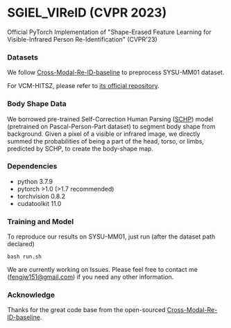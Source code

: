 # SGIEL_VIReID  (CVPR 2023)  
Official PyTorch Implementation of "Shape-Erased Feature Learning for Visible-Infrared Person Re-Identification" (CVPR'23) 



### Datasets
We follow [Cross-Modal-Re-ID-baseline](https://github.com/mangye16/Cross-Modal-Re-ID-baseline) to preprocess SYSU-MM01 dataset.

For VCM-HITSZ, please refer to [its official repository](https://github.com/VCM-project233/MITML).


### Body Shape Data

We borrowed pre-trained Self-Correction Human Parsing ([SCHP](https://github.com/GoGoDuck912/Self-Correction-Human-Parsing)) model (pretrained on Pascal-Person-Part dataset) to segment body shape from background. Given a pixel of a visible or infrared image, we directly summed the probabilities of being a part of the head, torso, or limbs, predicted by SCHP, to create the body-shape map.  


### Dependencies

* python 3.7.9
* pytorch >1.0 (>1.7 recommended)
* torchvision 0.8.2
* cudatoolkit 11.0

### Training and Model

To reproduce our results on SYSU-MM01, just run (after the dataset path declared)
```
bash run.sh
```

We are currently working on Issues. Please feel free to contact me (fengjw151@gmail.com) if you need any other information.  

### Acknowledge  

Thanks for the great code base from the open-sourced [Cross-Modal-Re-ID-baseline](https://github.com/mangye16/Cross-Modal-Re-ID-baseline).
